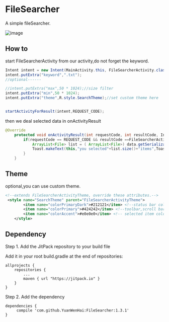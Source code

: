 # FileSearcher
A simple fileSearcher.

![image](http://i.makeagif.com/media/11-15-2016/UWYh3x.gif)

## How to
start FileSearcherActivity from our activity,do not forget the keyword.
```java
Intent intent = new Intent(MainActivity.this, FileSearcherActivity.class);
intent.putExtra("keyword",".txt");
//optional------

//intent.putExtra("max",50 * 1024);//size filter
intent.putExtra("min",50 * 1024);
intent.putExtra("theme",R.style.SearchTheme);//set custom theme here


startActivityForResult(intent,REQUEST_CODE);
```
then we deal selected data in onActivityResult
```java
@Override
    protected void onActivityResult(int requestCode, int resultCode, Intent data) {
        if(requestCode == REQUEST_CODE && resultCode ==FileSearcherActivity.OK && data != null){
            ArrayList<File> list = ( ArrayList<File>) data.getSerializableExtra("data");
            Toast.makeText(this,"you selected"+list.size()+"items",Toast.LENGTH_SHORT).show();
        }
    }
```
## Theme
optional,you can use custom theme.
```xml
<!--extends FileSearcherActivityTheme, override these attributes.-->
 <style name="SearchTheme" parent="FileSearcherActivityTheme">
        <item name="colorPrimaryDark">#212121</item> <!--status bar color-->
        <item name="colorPrimary">#424242</item> <!--toolbar,scroll bar color-->
        <item name="colorAccent">#e0e0e0</item> <!-- selected item color-->
    </style>
```
## Dependency

Step 1. Add the JitPack repository to your build file

Add it in your root build.gradle at the end of repositories:

	allprojects {
		repositories {
			...
			maven { url "https://jitpack.io" }
		}
	}
Step 2. Add the dependency

	dependencies {
		 compile 'com.github.YuanWenHai:FileSearcher:1.3.1'
	}
